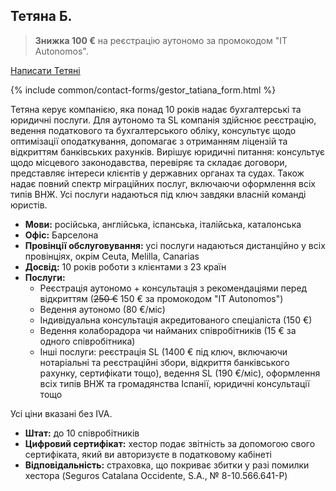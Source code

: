 ## Тетяна Б.

> **Знижка 100 €** на реєстрацію аутономо за промокодом "IT Autonomos".

<a href="#" class="btn-contact-gestor" onclick="contactGestorTatiana(); return false;">Написати Тетяні</a>

{% include common/contact-forms/gestor_tatiana_form.html %}

Тетяна керує компанією, яка понад 10 років надає бухгалтерські та юридичні послуги. Для аутономо та SL компанія здійснює
реєстрацію, ведення податкового та бухгалтерського обліку, консультує щодо оптимізації оподаткування, допомагає з
отриманням ліцензій та відкриттям банківських рахунків. Вирішує юридичні питання: консультує щодо місцевого
законодавства, перевіряє та складає договори, представляє інтереси клієнтів у державних органах та судах. Також надає
повний спектр міграційних послуг, включаючи оформлення всіх типів ВНЖ. Усі послуги надаються під ключ завдяки власній
команді юристів.

- **Мови:** російська, англійська, іспанська, італійська, каталонська
- **Офіс:** Барселона
- **Провінції обслуговування:** усі послуги надаються дистанційно у всіх провінціях, окрім Ceuta, Melilla, Canarias
- **Досвід:** 10 років роботи з клієнтами з 23 країн
- **Послуги:**
    - Реєстрація аутономо + консультація з рекомендаціями перед відкриттям (<s>250 €</s> 150 € за промокодом "IT
      Autonomos")
    - Ведення аутономо (80 €/міс)
    - Індивідуальна консультація акредитованого спеціаліста (150 €)
    - Ведення колаборадора чи найманих співробітників (15 € за одного співробітника)
    - Інші послуги: реєстрація SL (1400 € під ключ, включаючи нотаріальні та реєстраційні збори, відкриття банківського
      рахунку, сертифікати тощо), ведення SL (190 €/міс), оформлення всіх типів ВНЖ та громадянства Іспанії, юридичні
      консультації тощо

Усі ціни вказані без IVA.

- **Штат:** до 10 співробітників
- **Цифровий сертифікат:** хестор подає звітність за допомогою свого сертифіката, який ви авторизуєте в податковому кабінеті
- **Відповідальність:** страховка, що покриває збитки у разі помилки хестора (Seguros Catalana Occidente, S.A., № 8-10.566.641-P)
